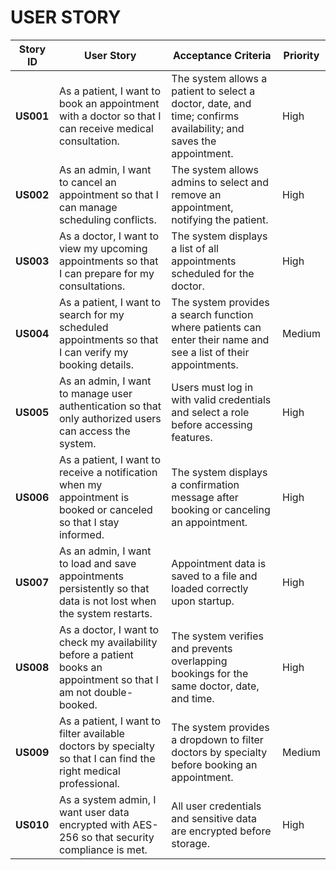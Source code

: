 # USER STORY

| **Story ID** | **User Story** | **Acceptance Criteria** | **Priority** |  
|-------------|--------------|------------------------|-------------|  
| **US001** | As a patient, I want to book an appointment with a doctor so that I can receive medical consultation. | The system allows a patient to select a doctor, date, and time; confirms availability; and saves the appointment. | High |  
| **US002** | As an admin, I want to cancel an appointment so that I can manage scheduling conflicts. | The system allows admins to select and remove an appointment, notifying the patient. | High |  
| **US003** | As a doctor, I want to view my upcoming appointments so that I can prepare for my consultations. | The system displays a list of all appointments scheduled for the doctor. | High |  
| **US004** | As a patient, I want to search for my scheduled appointments so that I can verify my booking details. | The system provides a search function where patients can enter their name and see a list of their appointments. | Medium |  
| **US005** | As an admin, I want to manage user authentication so that only authorized users can access the system. | Users must log in with valid credentials and select a role before accessing features. | High |  
| **US006** | As a patient, I want to receive a notification when my appointment is booked or canceled so that I stay informed. | The system displays a confirmation message after booking or canceling an appointment. | High |  
| **US007** | As an admin, I want to load and save appointments persistently so that data is not lost when the system restarts. | Appointment data is saved to a file and loaded correctly upon startup. | High |  
| **US008** | As a doctor, I want to check my availability before a patient books an appointment so that I am not double-booked. | The system verifies and prevents overlapping bookings for the same doctor, date, and time. | High |  
| **US009** | As a patient, I want to filter available doctors by specialty so that I can find the right medical professional. | The system provides a dropdown to filter doctors by specialty before booking an appointment. | Medium |  
| **US010** | As a system admin, I want user data encrypted with AES-256 so that security compliance is met. | All user credentials and sensitive data are encrypted before storage. | High |  
